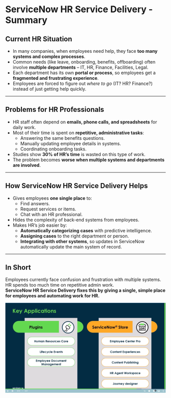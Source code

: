 # ServiceNow HR Service Delivery - Summary

## Current HR Situation
- In many companies, when employees need help, they face **too many systems and complex processes**.  
- Common needs (like leave, onboarding, benefits, offboarding) often involve **multiple departments** – IT, HR, Finance, Facilities, Legal.  
- Each department has its own **portal or process**, so employees get a **fragmented and frustrating experience**.  
- Employees are forced to figure out *where to go* (IT? HR? Finance?) instead of just getting help quickly.  

---

## Problems for HR Professionals
- HR staff often depend on **emails, phone calls, and spreadsheets** for daily work.  
- Most of their time is spent on **repetitive, administrative tasks**:  
  - Answering the same benefits questions.  
  - Manually updating employee details in systems.  
  - Coordinating onboarding tasks.  
- Studies show **30% of HR’s time** is wasted on this type of work.  
- The problem becomes **worse when multiple systems and departments are involved**.  

---

## How ServiceNow HR Service Delivery Helps
- Gives employees **one single place** to:  
  - Find answers.  
  - Request services or items.  
  - Chat with an HR professional.  
- Hides the complexity of back-end systems from employees.  
- Makes HR’s job easier by:  
  - **Automatically categorizing cases** with predictive intelligence.  
  - **Assigning cases** to the right department or person.  
  - **Integrating with other systems**, so updates in ServiceNow automatically update the main system of record.  

---

## In Short
Employees currently face confusion and frustration with multiple systems. HR spends too much time on repetitive admin work.  
**ServiceNow HR Service Delivery fixes this by giving a single, simple place for employees and automating work for HR.**


![alt text](./images/key_plugins_applications.png)
